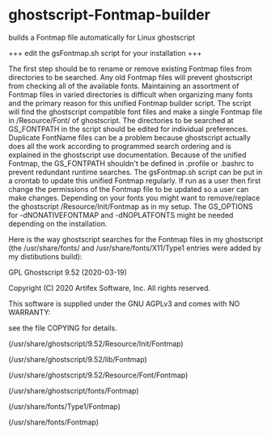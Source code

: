 # ghostscript-Fontmap-builder
builds a Fontmap file automatically for Linux ghostscript

+++ edit the gsFontmap.sh script for your installation +++

The first step should be to rename or remove existing Fontmap files from directories to be searched.
Any old Fontmap files will prevent ghostscript from checking all of the available fonts. Maintaining an assortment of Fontmap files in varied directories is difficult when organizing many fonts and the primary reason for this unified Fontmap builder script.
The script will find the ghostscript compatible font files and make a single Fontmap file in /Resource/Font/ of ghostscript.
The directories to be searched at GS_FONTPATH in the script should be edited for individual preferences.
Duplicate FontName files can be a problem because ghostscript actually does all the work according to programmed search ordering and is explained in the ghostscript use documentation.
Because of the unified Fontmap, the GS_FONTPATH shouldn't be defined in .profile or .bashrc to prevent redundant runtime searches.
The gsFontmap.sh script can be put in a crontab to update this unified Fontmap regularly.
If run as a user then first change the permissions of the Fontmap file to be updated so a user can make changes.
Depending on your fonts you might want to remove/replace the ghostscript /Resource/Init/Fontmap as in my setup.
The GS_OPTIONS for -dNONATIVEFONTMAP and -dNOPLATFONTS might be needed depending on the installation.

Here is the way ghostscript searches for the Fontmap files in my ghostscript (the /usr/share/fonts/ and /usr/share/fonts/X11/Type1 entries were added by my distibutions build):

GPL Ghostscript 9.52 (2020-03-19)

Copyright (C) 2020 Artifex Software, Inc.  All rights reserved.

This software is supplied under the GNU AGPLv3 and comes with NO WARRANTY:

see the file COPYING for details.

(/usr/share/ghostscript/9.52/Resource/Init/Fontmap)

(/usr/share/ghostscript/9.52/lib/Fontmap)

(/usr/share/ghostscript/9.52/Resource/Font/Fontmap)

(/usr/share/ghostscript/fonts/Fontmap)

(/usr/share/fonts/Type1/Fontmap)

(/usr/share/fonts/Fontmap)

